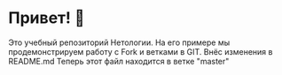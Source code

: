 # Привет! 👋

Это учебный репозиторий Нетологии. На его примере мы продемонстрируем работу с Fork и ветками в GIT. 
Внёс изменения в README.md
Теперь этот файл находится в ветке "master"
